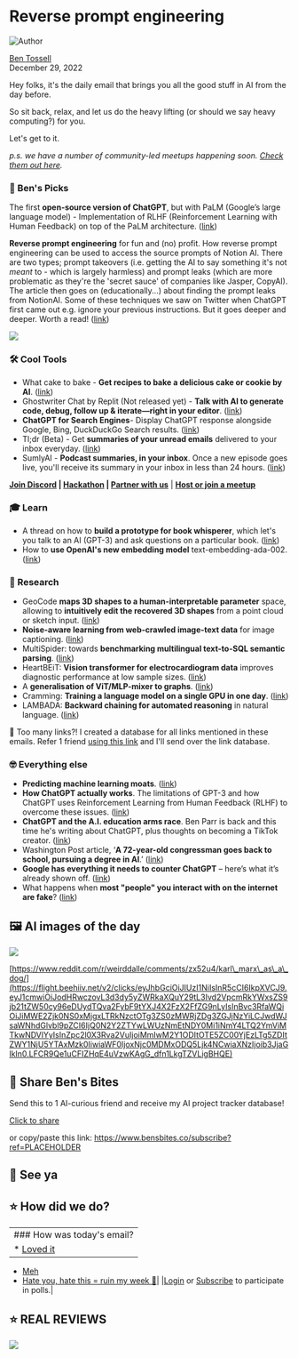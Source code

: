 # Reverse prompt engineering

![Author](https://media.beehiiv.com/cdn-cgi/image/format=auto,onerror=redirect/uploads/user/profile_picture/fc858b4d-39e3-4be1-abf4-2b55504e21a2/thumb_uJ4UYake_400x400.jpg)

[Ben Tossell](https://www.twitter.com/bentossell)  
December 29, 2022

Hey folks, it's the daily email that brings you all the good stuff in AI from the day before.

So sit back, relax, and let us do the heavy lifting (or should we say heavy computing?) for you.

Let's get to it.

*p.s. we have a number of community-led meetups happening soon. [Check them out here](https://flight.beehiiv.net/v2/clicks/eyJhbGciOiJIUzI1NiIsInR5cCI6IkpXVCJ9.eyJ1cmwiOiJodHRwczovL21lZXR1cHMuYmVuc2JpdGVzLmNvLyIsInBvc3RfaWQiOiJiMWE2Zjk0NS0xMjgxLTRkNzctOTg3ZS0zMWRjZDg3ZGJjNzYiLCJwdWJsaWNhdGlvbl9pZCI6IjQ0N2Y2ZTYwLWUzNmEtNDY0Mi1iNmY4LTQ2YmViMTkwNDVlYyIsInZpc2l0X3Rva2VuIjoiMmIwM2Y1ODItOTE5ZC00YjEzLTg5ZDItZWY1NjU5YTAxMzk0IiwiaWF0IjoxNjc0MDMxODQ5Ljk4MywiaXNzIjoib3JjaGlkIn0.LTd-4TMNTrVAn1zUvF0dBmN9x39BSXJUhiR7Z_zvDho).*

### **🤌 Ben's Picks**

The first **open-source version of ChatGPT**, but with PaLM (Google’s large language model) - Implementation of RLHF (Reinforcement Learning with Human Feedback) on top of the PaLM architecture. ([<u>link</u>](https://flight.beehiiv.net/v2/clicks/eyJhbGciOiJIUzI1NiIsInR5cCI6IkpXVCJ9.eyJ1cmwiOiJodHRwczovL2dpdGh1Yi5jb20vbHVjaWRyYWlucy9QYUxNLXJsaGYtcHl0b3JjaCIsInBvc3RfaWQiOiJiMWE2Zjk0NS0xMjgxLTRkNzctOTg3ZS0zMWRjZDg3ZGJjNzYiLCJwdWJsaWNhdGlvbl9pZCI6IjQ0N2Y2ZTYwLWUzNmEtNDY0Mi1iNmY4LTQ2YmViMTkwNDVlYyIsInZpc2l0X3Rva2VuIjoiMmIwM2Y1ODItOTE5ZC00YjEzLTg5ZDItZWY1NjU5YTAxMzk0IiwiaWF0IjoxNjc0MDMxODQ5Ljk4MywiaXNzIjoib3JjaGlkIn0.P_hZkxOIAGkGpsH8egRHOaTHQeRsn6OlJL2g47Z6c7Y))

**Reverse prompt engineering** for fun and (no) profit. How reverse prompt engineering can be used to access the source prompts of Notion AI. There are two types; prompt takeovers (i.e. getting the AI to say something it's not *meant* to - which is largely harmless) and prompt leaks (which are more problematic as they're the 'secret sauce' of companies like Jasper, CopyAI). The article then goes on (educationally...) about finding the prompt leaks from NotionAI. Some of these techniques we saw on Twitter when ChatGPT first came out e.g. ignore your previous instructions. But it goes deeper and deeper. Worth a read! ([<u>link</u>](https://flight.beehiiv.net/v2/clicks/eyJhbGciOiJIUzI1NiIsInR5cCI6IkpXVCJ9.eyJ1cmwiOiJodHRwczovL2xzcGFjZS5zd3l4LmlvL3AvcmV2ZXJzZS1wcm9tcHQtZW5nIiwicG9zdF9pZCI6ImIxYTZmOTQ1LTEyODEtNGQ3Ny05ODdlLTMxZGNkODdkYmM3NiIsInB1YmxpY2F0aW9uX2lkIjoiNDQ3ZjZlNjAtZTM2YS00NjQyLWI2ZjgtNDZiZWIxOTA0NWVjIiwidmlzaXRfdG9rZW4iOiIyYjAzZjU4Mi05MTlkLTRiMTMtODlkMi1lZjU2NTlhMDEzOTQiLCJpYXQiOjE2NzQwMzE4NDkuOTgzLCJpc3MiOiJvcmNoaWQifQ.1gHsM8tgCaMbojo9wbyBJYACLA8kRc2uW6xrjOrMCHw))

![](https://media.beehiiv.com/cdn-cgi/image/format=auto,onerror=redirect/uploads/asset/file/8d125bbd-4410-4230-bdd8-ede22c98c278/9eabb2b3-e94a-456a-a9a0-3db8bf2924d8_728x410.png)

### **🛠️ Cool Tools**

* What cake to bake - **Get recipes to bake a delicious cake or cookie by AI**. ([<u>link</u>](https://flight.beehiiv.net/v2/clicks/eyJhbGciOiJIUzI1NiIsInR5cCI6IkpXVCJ9.eyJ1cmwiOiJodHRwczovL3d3dy53aGF0Y2FrZXRvYmFrZS5jb20vIiwicG9zdF9pZCI6ImIxYTZmOTQ1LTEyODEtNGQ3Ny05ODdlLTMxZGNkODdkYmM3NiIsInB1YmxpY2F0aW9uX2lkIjoiNDQ3ZjZlNjAtZTM2YS00NjQyLWI2ZjgtNDZiZWIxOTA0NWVjIiwidmlzaXRfdG9rZW4iOiIyYjAzZjU4Mi05MTlkLTRiMTMtODlkMi1lZjU2NTlhMDEzOTQiLCJpYXQiOjE2NzQwMzE4NDkuOTgzLCJpc3MiOiJvcmNoaWQifQ.dzSyXjV4SNv711kcVClml5TeAmWm6r0HoGCkHaGCNro))
* Ghostwriter Chat by Replit (Not released yet) - **Talk with AI to generate code, debug, follow up & iterate—right in your editor**. ([<u>link</u>](https://flight.beehiiv.net/v2/clicks/eyJhbGciOiJIUzI1NiIsInR5cCI6IkpXVCJ9.eyJ1cmwiOiJodHRwczovL3R3aXR0ZXIuY29tL2FtYXNhZC9zdGF0dXMvMTYwNjEzOTgyMjgzNzMzODExMj9zPTEyJnQ9aTJvbHVpZkRXSUJydmt2cEU1U2JIdyIsInBvc3RfaWQiOiJiMWE2Zjk0NS0xMjgxLTRkNzctOTg3ZS0zMWRjZDg3ZGJjNzYiLCJwdWJsaWNhdGlvbl9pZCI6IjQ0N2Y2ZTYwLWUzNmEtNDY0Mi1iNmY4LTQ2YmViMTkwNDVlYyIsInZpc2l0X3Rva2VuIjoiMmIwM2Y1ODItOTE5ZC00YjEzLTg5ZDItZWY1NjU5YTAxMzk0IiwiaWF0IjoxNjc0MDMxODQ5Ljk4MywiaXNzIjoib3JjaGlkIn0.pazV2F0IdBOvP0XSE9gq3zPaLViTWFuUfJJbHsF_aP8))
* **ChatGPT for Search Engines**\- Display ChatGPT response alongside Google, Bing, DuckDuckGo Search results. ([<u>link</u>](https://flight.beehiiv.net/v2/clicks/eyJhbGciOiJIUzI1NiIsInR5cCI6IkpXVCJ9.eyJ1cmwiOiJodHRwczovL2Nocm9tZS5nb29nbGUuY29tL3dlYnN0b3JlL2RldGFpbC9jaGF0Z3B0LWZvci1zZWFyY2gtZW5naW5lL2ZlZW9uaGVlbW9kcGtkY2thbGpjam9nZG5jcGlpYmFuIiwicG9zdF9pZCI6ImIxYTZmOTQ1LTEyODEtNGQ3Ny05ODdlLTMxZGNkODdkYmM3NiIsInB1YmxpY2F0aW9uX2lkIjoiNDQ3ZjZlNjAtZTM2YS00NjQyLWI2ZjgtNDZiZWIxOTA0NWVjIiwidmlzaXRfdG9rZW4iOiIyYjAzZjU4Mi05MTlkLTRiMTMtODlkMi1lZjU2NTlhMDEzOTQiLCJpYXQiOjE2NzQwMzE4NDkuOTgzLCJpc3MiOiJvcmNoaWQifQ.mazcBGpLTf2vHPkdsJJPwu4SYvh9WxM-Od_IN72eRZw))
* Tl;dr (Beta) - Get **summaries of your unread emails** delivered to your inbox everyday. ([<u>link</u>](https://flight.beehiiv.net/v2/clicks/eyJhbGciOiJIUzI1NiIsInR5cCI6IkpXVCJ9.eyJ1cmwiOiJodHRwczovL2FwcC50bGRybWFpbC5jby8iLCJwb3N0X2lkIjoiYjFhNmY5NDUtMTI4MS00ZDc3LTk4N2UtMzFkY2Q4N2RiYzc2IiwicHVibGljYXRpb25faWQiOiI0NDdmNmU2MC1lMzZhLTQ2NDItYjZmOC00NmJlYjE5MDQ1ZWMiLCJ2aXNpdF90b2tlbiI6IjJiMDNmNTgyLTkxOWQtNGIxMy04OWQyLWVmNTY1OWEwMTM5NCIsImlhdCI6MTY3NDAzMTg0OS45ODMsImlzcyI6Im9yY2hpZCJ9.iq6hdE3l0pNmaDRKT-qnmAh9G89odaOdD0ZUbPle5Kg))
* SumlyAI - **Podcast summaries, in your inbox**. Once a new episode goes live, you'll receive its summary in your inbox in less than 24 hours. ([link](https://flight.beehiiv.net/v2/clicks/eyJhbGciOiJIUzI1NiIsInR5cCI6IkpXVCJ9.eyJ1cmwiOiJodHRwczovL3d3dy5zdW1seS5haS8iLCJwb3N0X2lkIjoiYjFhNmY5NDUtMTI4MS00ZDc3LTk4N2UtMzFkY2Q4N2RiYzc2IiwicHVibGljYXRpb25faWQiOiI0NDdmNmU2MC1lMzZhLTQ2NDItYjZmOC00NmJlYjE5MDQ1ZWMiLCJ2aXNpdF90b2tlbiI6IjJiMDNmNTgyLTkxOWQtNGIxMy04OWQyLWVmNTY1OWEwMTM5NCIsImlhdCI6MTY3NDAzMTg0OS45ODMsImlzcyI6Im9yY2hpZCJ9.qkF15I8mROkcry9ODVoirnDukCO2pYNysjnGmUacKwk))

**[Join Discord](https://flight.beehiiv.net/v2/clicks/eyJhbGciOiJIUzI1NiIsInR5cCI6IkpXVCJ9.eyJ1cmwiOiJodHRwczovL2Rpc2NvcmQuZ2cvcWQ5Mk5LakRkRSIsInBvc3RfaWQiOiJiMWE2Zjk0NS0xMjgxLTRkNzctOTg3ZS0zMWRjZDg3ZGJjNzYiLCJwdWJsaWNhdGlvbl9pZCI6IjQ0N2Y2ZTYwLWUzNmEtNDY0Mi1iNmY4LTQ2YmViMTkwNDVlYyIsInZpc2l0X3Rva2VuIjoiMmIwM2Y1ODItOTE5ZC00YjEzLTg5ZDItZWY1NjU5YTAxMzk0IiwiaWF0IjoxNjc0MDMxODQ5Ljk4NCwiaXNzIjoib3JjaGlkIn0.MM4QdR-NtI4HQTBWoZY0QjfVRPhi2S27FhjCk-Ud2m0) | [Hackathon](https://flight.beehiiv.net/v2/clicks/eyJhbGciOiJIUzI1NiIsInR5cCI6IkpXVCJ9.eyJ1cmwiOiJodHRwczovL3ZhbmlsbGEtcGVhY2gtNDg0Lm5vdGlvbi5zaXRlL0Jlbi1zLUJpdGVzLUFJLUhhY2thdGhvbi0yN2stMzI0YjNlOGIzZDQ3NGExMmEyZTgyOGI3YWM0NWY5ZjkiLCJwb3N0X2lkIjoiYjFhNmY5NDUtMTI4MS00ZDc3LTk4N2UtMzFkY2Q4N2RiYzc2IiwicHVibGljYXRpb25faWQiOiI0NDdmNmU2MC1lMzZhLTQ2NDItYjZmOC00NmJlYjE5MDQ1ZWMiLCJ2aXNpdF90b2tlbiI6IjJiMDNmNTgyLTkxOWQtNGIxMy04OWQyLWVmNTY1OWEwMTM5NCIsImlhdCI6MTY3NDAzMTg0OS45ODQsImlzcyI6Im9yY2hpZCJ9.grleehLcbPb86mT0lwjuf6qHjZDjN5Uo0WRAaQDQEr8) | [Partner with us](https://flight.beehiiv.net/v2/clicks/eyJhbGciOiJIUzI1NiIsInR5cCI6IkpXVCJ9.eyJ1cmwiOiJodHRwczovL3Nwb25zb3IuYmVuc2JpdGVzLmNvLyIsInBvc3RfaWQiOiJiMWE2Zjk0NS0xMjgxLTRkNzctOTg3ZS0zMWRjZDg3ZGJjNzYiLCJwdWJsaWNhdGlvbl9pZCI6IjQ0N2Y2ZTYwLWUzNmEtNDY0Mi1iNmY4LTQ2YmViMTkwNDVlYyIsInZpc2l0X3Rva2VuIjoiMmIwM2Y1ODItOTE5ZC00YjEzLTg5ZDItZWY1NjU5YTAxMzk0IiwiaWF0IjoxNjc0MDMxODQ5Ljk4NCwiaXNzIjoib3JjaGlkIn0.gpdsIe_2PSSyBlCv9dnwrkbICU7MrGwqZAfmmknn0Bg)** | [**Host or join a meetup**](https://flight.beehiiv.net/v2/clicks/eyJhbGciOiJIUzI1NiIsInR5cCI6IkpXVCJ9.eyJ1cmwiOiJodHRwczovL21lZXR1cHMuYmVuc2JpdGVzLmNvLyIsInBvc3RfaWQiOiJiMWE2Zjk0NS0xMjgxLTRkNzctOTg3ZS0zMWRjZDg3ZGJjNzYiLCJwdWJsaWNhdGlvbl9pZCI6IjQ0N2Y2ZTYwLWUzNmEtNDY0Mi1iNmY4LTQ2YmViMTkwNDVlYyIsInZpc2l0X3Rva2VuIjoiMmIwM2Y1ODItOTE5ZC00YjEzLTg5ZDItZWY1NjU5YTAxMzk0IiwiaWF0IjoxNjc0MDMxODQ5Ljk4NCwiaXNzIjoib3JjaGlkIn0.igewcb3ubUPgE7C-bWhPtHVqIbVQxHJLhWe2pzasX5w)

### **🎓 Learn**

* A thread on how to **build a prototype for book whisperer**, which let's you talk to an AI (GPT-3) and ask questions on a particular book. ([<u>link</u>](https://flight.beehiiv.net/v2/clicks/eyJhbGciOiJIUzI1NiIsInR5cCI6IkpXVCJ9.eyJ1cmwiOiJodHRwczovL3R3aXR0ZXIuY29tL2FiYWNhai9zdGF0dXMvMTYwODE2Mzk0MDcyNjM1ODAyND9zPTEyJnQ9NFV4b0xQaXJoM1dodU4tUFlmTV9QUSIsInBvc3RfaWQiOiJiMWE2Zjk0NS0xMjgxLTRkNzctOTg3ZS0zMWRjZDg3ZGJjNzYiLCJwdWJsaWNhdGlvbl9pZCI6IjQ0N2Y2ZTYwLWUzNmEtNDY0Mi1iNmY4LTQ2YmViMTkwNDVlYyIsInZpc2l0X3Rva2VuIjoiMmIwM2Y1ODItOTE5ZC00YjEzLTg5ZDItZWY1NjU5YTAxMzk0IiwiaWF0IjoxNjc0MDMxODQ5Ljk4NCwiaXNzIjoib3JjaGlkIn0.hab61GFq3M0b3nnw8h_GogIhonnrSio3cMBVWuD7uw4))
* How to **use OpenAI's new embedding model** text-embedding-ada-002. ([<u>link</u>](https://flight.beehiiv.net/v2/clicks/eyJhbGciOiJIUzI1NiIsInR5cCI6IkpXVCJ9.eyJ1cmwiOiJodHRwczovL3d3dy55b3V0dWJlLmNvbS93YXRjaD92PW9jeHE4NG9jWWkwJnQ9MXMiLCJwb3N0X2lkIjoiYjFhNmY5NDUtMTI4MS00ZDc3LTk4N2UtMzFkY2Q4N2RiYzc2IiwicHVibGljYXRpb25faWQiOiI0NDdmNmU2MC1lMzZhLTQ2NDItYjZmOC00NmJlYjE5MDQ1ZWMiLCJ2aXNpdF90b2tlbiI6IjJiMDNmNTgyLTkxOWQtNGIxMy04OWQyLWVmNTY1OWEwMTM5NCIsImlhdCI6MTY3NDAzMTg0OS45ODQsImlzcyI6Im9yY2hpZCJ9.PPrat-oMfnUKaMJDRDJnV-ZzjAoYwsOycxcCq4PZBqM))

### **🔬 Research**

* GeoCode **maps 3D shapes to a human-interpretable parameter** space, allowing to **intuitively edit the recovered 3D shapes** from a point cloud or sketch input. ([<u>link</u>](https://flight.beehiiv.net/v2/clicks/eyJhbGciOiJIUzI1NiIsInR5cCI6IkpXVCJ9.eyJ1cmwiOiJodHRwczovL3RocmVlZGxlLmdpdGh1Yi5pby9HZW9Db2RlLyIsInBvc3RfaWQiOiJiMWE2Zjk0NS0xMjgxLTRkNzctOTg3ZS0zMWRjZDg3ZGJjNzYiLCJwdWJsaWNhdGlvbl9pZCI6IjQ0N2Y2ZTYwLWUzNmEtNDY0Mi1iNmY4LTQ2YmViMTkwNDVlYyIsInZpc2l0X3Rva2VuIjoiMmIwM2Y1ODItOTE5ZC00YjEzLTg5ZDItZWY1NjU5YTAxMzk0IiwiaWF0IjoxNjc0MDMxODQ5Ljk4NCwiaXNzIjoib3JjaGlkIn0.tWbhcatNSvMRxPjhxPygL88yNYO2_42RZlNLMUKL-Ak))
* **Noise-aware learning from web-crawled image-text data** for image captioning. ([<u>link</u>](https://flight.beehiiv.net/v2/clicks/eyJhbGciOiJIUzI1NiIsInR5cCI6IkpXVCJ9.eyJ1cmwiOiJodHRwczovL2FyeGl2Lm9yZy9hYnMvMjIxMi4xMzU2MyIsInBvc3RfaWQiOiJiMWE2Zjk0NS0xMjgxLTRkNzctOTg3ZS0zMWRjZDg3ZGJjNzYiLCJwdWJsaWNhdGlvbl9pZCI6IjQ0N2Y2ZTYwLWUzNmEtNDY0Mi1iNmY4LTQ2YmViMTkwNDVlYyIsInZpc2l0X3Rva2VuIjoiMmIwM2Y1ODItOTE5ZC00YjEzLTg5ZDItZWY1NjU5YTAxMzk0IiwiaWF0IjoxNjc0MDMxODQ5Ljk4NCwiaXNzIjoib3JjaGlkIn0.Wk0lbbxxK_bQXotfNa4iG3H2KsNHmSS9tzbi0v_gLpw))
* MultiSpider: towards **benchmarking multilingual text-to-SQL semantic parsing**. ([<u>link</u>](https://flight.beehiiv.net/v2/clicks/eyJhbGciOiJIUzI1NiIsInR5cCI6IkpXVCJ9.eyJ1cmwiOiJodHRwczovL2FyeGl2Lm9yZy9hYnMvMjIxMi4xMzQ5MiIsInBvc3RfaWQiOiJiMWE2Zjk0NS0xMjgxLTRkNzctOTg3ZS0zMWRjZDg3ZGJjNzYiLCJwdWJsaWNhdGlvbl9pZCI6IjQ0N2Y2ZTYwLWUzNmEtNDY0Mi1iNmY4LTQ2YmViMTkwNDVlYyIsInZpc2l0X3Rva2VuIjoiMmIwM2Y1ODItOTE5ZC00YjEzLTg5ZDItZWY1NjU5YTAxMzk0IiwiaWF0IjoxNjc0MDMxODQ5Ljk4NCwiaXNzIjoib3JjaGlkIn0.0HFmM-xkugDRlEhuGuJUnShVCUh5ZzS6y-ZIiytl28s))
* HeartBEiT: **Vision transformer for electrocardiogram data** improves diagnostic performance at low sample sizes. ([<u>link</u>](https://flight.beehiiv.net/v2/clicks/eyJhbGciOiJIUzI1NiIsInR5cCI6IkpXVCJ9.eyJ1cmwiOiJodHRwczovL2FyeGl2Lm9yZy9hYnMvMjIxMi4xNDA0MCIsInBvc3RfaWQiOiJiMWE2Zjk0NS0xMjgxLTRkNzctOTg3ZS0zMWRjZDg3ZGJjNzYiLCJwdWJsaWNhdGlvbl9pZCI6IjQ0N2Y2ZTYwLWUzNmEtNDY0Mi1iNmY4LTQ2YmViMTkwNDVlYyIsInZpc2l0X3Rva2VuIjoiMmIwM2Y1ODItOTE5ZC00YjEzLTg5ZDItZWY1NjU5YTAxMzk0IiwiaWF0IjoxNjc0MDMxODQ5Ljk4NCwiaXNzIjoib3JjaGlkIn0.O4czpZ9j3kxnpuKIQgzs02Zg3mfIuFr4SxPN--LFcgk))
* A **generalisation of ViT/MLP-mixer to graphs**. ([<u>link</u>](https://flight.beehiiv.net/v2/clicks/eyJhbGciOiJIUzI1NiIsInR5cCI6IkpXVCJ9.eyJ1cmwiOiJodHRwczovL2FyeGl2Lm9yZy9hYnMvMjIxMi4xMzM1MCIsInBvc3RfaWQiOiJiMWE2Zjk0NS0xMjgxLTRkNzctOTg3ZS0zMWRjZDg3ZGJjNzYiLCJwdWJsaWNhdGlvbl9pZCI6IjQ0N2Y2ZTYwLWUzNmEtNDY0Mi1iNmY4LTQ2YmViMTkwNDVlYyIsInZpc2l0X3Rva2VuIjoiMmIwM2Y1ODItOTE5ZC00YjEzLTg5ZDItZWY1NjU5YTAxMzk0IiwiaWF0IjoxNjc0MDMxODQ5Ljk4NCwiaXNzIjoib3JjaGlkIn0.zUuKFdYdplTrTfWxP6g5PbHDViz3kMgHPy81mjgUH_g))
* Cramming: **Training a language model on a single GPU in one day**. ([<u>link</u>](https://flight.beehiiv.net/v2/clicks/eyJhbGciOiJIUzI1NiIsInR5cCI6IkpXVCJ9.eyJ1cmwiOiJodHRwczovL2FyeGl2Lm9yZy9hYnMvMjIxMi4xNDAzNCIsInBvc3RfaWQiOiJiMWE2Zjk0NS0xMjgxLTRkNzctOTg3ZS0zMWRjZDg3ZGJjNzYiLCJwdWJsaWNhdGlvbl9pZCI6IjQ0N2Y2ZTYwLWUzNmEtNDY0Mi1iNmY4LTQ2YmViMTkwNDVlYyIsInZpc2l0X3Rva2VuIjoiMmIwM2Y1ODItOTE5ZC00YjEzLTg5ZDItZWY1NjU5YTAxMzk0IiwiaWF0IjoxNjc0MDMxODQ5Ljk4NCwiaXNzIjoib3JjaGlkIn0.CZaIxjf-OOWTyFeHcEMPg1khPSWCVFzqRAqh_TR73sU))
* LAMBADA: **Backward chaining for automated reasoning** in natural language. ([<u>link</u>](https://flight.beehiiv.net/v2/clicks/eyJhbGciOiJIUzI1NiIsInR5cCI6IkpXVCJ9.eyJ1cmwiOiJodHRwczovL2FyeGl2Lm9yZy9hYnMvMjIxMi4xMzg5NCIsInBvc3RfaWQiOiJiMWE2Zjk0NS0xMjgxLTRkNzctOTg3ZS0zMWRjZDg3ZGJjNzYiLCJwdWJsaWNhdGlvbl9pZCI6IjQ0N2Y2ZTYwLWUzNmEtNDY0Mi1iNmY4LTQ2YmViMTkwNDVlYyIsInZpc2l0X3Rva2VuIjoiMmIwM2Y1ODItOTE5ZC00YjEzLTg5ZDItZWY1NjU5YTAxMzk0IiwiaWF0IjoxNjc0MDMxODQ5Ljk4NCwiaXNzIjoib3JjaGlkIn0.TRSm_DOIC5JHo55tJWJuTbAdrbLc-D7Ia9wGk7w7Q5s))

👋 Too many links?! I created a database for all links mentioned in these emails. Refer 1 friend [using this link](https://flight.beehiiv.net/v2/clicks/eyJhbGciOiJIUzI1NiIsInR5cCI6IkpXVCJ9.eyJ1cmwiOiJodHRwczovL3d3dy5iZW5zYml0ZXMuY28vc3Vic2NyaWJlP3JlZj1QTEFDRUhPTERFUiIsInBvc3RfaWQiOiJiMWE2Zjk0NS0xMjgxLTRkNzctOTg3ZS0zMWRjZDg3ZGJjNzYiLCJwdWJsaWNhdGlvbl9pZCI6IjQ0N2Y2ZTYwLWUzNmEtNDY0Mi1iNmY4LTQ2YmViMTkwNDVlYyIsInZpc2l0X3Rva2VuIjoiMmIwM2Y1ODItOTE5ZC00YjEzLTg5ZDItZWY1NjU5YTAxMzk0IiwiaWF0IjoxNjc0MDMxODQ5Ljk4NCwiaXNzIjoib3JjaGlkIn0.Yp6OE-AIWDoqNNXwuE_0CdCGyM3Oa0nX21uZSgUXIWk) and I'll send over the link database.

### **🤓 Everything else**

* **Predicting machine learning moats**. ([<u>link</u>](https://flight.beehiiv.net/v2/clicks/eyJhbGciOiJIUzI1NiIsInR5cCI6IkpXVCJ9.eyJ1cmwiOiJodHRwczovL3JvYm90aWMuc3Vic3RhY2suY29tL3AvbWwtbW9hdHMiLCJwb3N0X2lkIjoiYjFhNmY5NDUtMTI4MS00ZDc3LTk4N2UtMzFkY2Q4N2RiYzc2IiwicHVibGljYXRpb25faWQiOiI0NDdmNmU2MC1lMzZhLTQ2NDItYjZmOC00NmJlYjE5MDQ1ZWMiLCJ2aXNpdF90b2tlbiI6IjJiMDNmNTgyLTkxOWQtNGIxMy04OWQyLWVmNTY1OWEwMTM5NCIsImlhdCI6MTY3NDAzMTg0OS45ODQsImlzcyI6Im9yY2hpZCJ9.Rje-Qidvh74_wGiS72o4Tk_pecR257mT8zfCJJrifyc))
* **How ChatGPT actually works**. The limitations of GPT-3 and how ChatGPT uses Reinforcement Learning from Human Feedback (RLHF) to overcome these issues. ([<u>link</u>](https://flight.beehiiv.net/v2/clicks/eyJhbGciOiJIUzI1NiIsInR5cCI6IkpXVCJ9.eyJ1cmwiOiJodHRwczovL3d3dy5hc3NlbWJseWFpLmNvbS9ibG9nL2hvdy1jaGF0Z3B0LWFjdHVhbGx5LXdvcmtzLyIsInBvc3RfaWQiOiJiMWE2Zjk0NS0xMjgxLTRkNzctOTg3ZS0zMWRjZDg3ZGJjNzYiLCJwdWJsaWNhdGlvbl9pZCI6IjQ0N2Y2ZTYwLWUzNmEtNDY0Mi1iNmY4LTQ2YmViMTkwNDVlYyIsInZpc2l0X3Rva2VuIjoiMmIwM2Y1ODItOTE5ZC00YjEzLTg5ZDItZWY1NjU5YTAxMzk0IiwiaWF0IjoxNjc0MDMxODQ5Ljk4NCwiaXNzIjoib3JjaGlkIn0.lRngGSY7L0dPmoljmWS0Qc1dhwFaT5lkH29Qanah-3M))
* **ChatGPT and the A.I. education arms race**. Ben Parr is back and this time he's writing about ChatGPT, plus thoughts on becoming a TikTok creator. ([<u>link</u>](https://flight.beehiiv.net/v2/clicks/eyJhbGciOiJIUzI1NiIsInR5cCI6IkpXVCJ9.eyJ1cmwiOiJodHRwczovL2JlbnBhcnIuc3Vic3RhY2suY29tL3AvY2hhdGdwdC1hbmQtdGhlLWFpLWVkdWNhdGlvbi1hcm1zIiwicG9zdF9pZCI6ImIxYTZmOTQ1LTEyODEtNGQ3Ny05ODdlLTMxZGNkODdkYmM3NiIsInB1YmxpY2F0aW9uX2lkIjoiNDQ3ZjZlNjAtZTM2YS00NjQyLWI2ZjgtNDZiZWIxOTA0NWVjIiwidmlzaXRfdG9rZW4iOiIyYjAzZjU4Mi05MTlkLTRiMTMtODlkMi1lZjU2NTlhMDEzOTQiLCJpYXQiOjE2NzQwMzE4NDkuOTg0LCJpc3MiOiJvcmNoaWQifQ.SOFVbSd0_WHnzuepw4Jm0tSvSIxEX3Ly1szQUe5wPwQ))
* Washington Post article, ‘**A 72-year-old congressman goes back to school, pursuing a degree in AI**.’ ([<u>link</u>](https://flight.beehiiv.net/v2/clicks/eyJhbGciOiJIUzI1NiIsInR5cCI6IkpXVCJ9.eyJ1cmwiOiJodHRwczovL3d3dy53YXNoaW5ndG9ucG9zdC5jb20vZGMtbWQtdmEvMjAyMi8xMi8yOC9iZXllci1zdHVkZW50LWFydGlmaWNpYWwtaW50ZWxsaWdlbmNlLWRlZ3JlZS8iLCJwb3N0X2lkIjoiYjFhNmY5NDUtMTI4MS00ZDc3LTk4N2UtMzFkY2Q4N2RiYzc2IiwicHVibGljYXRpb25faWQiOiI0NDdmNmU2MC1lMzZhLTQ2NDItYjZmOC00NmJlYjE5MDQ1ZWMiLCJ2aXNpdF90b2tlbiI6IjJiMDNmNTgyLTkxOWQtNGIxMy04OWQyLWVmNTY1OWEwMTM5NCIsImlhdCI6MTY3NDAzMTg0OS45ODQsImlzcyI6Im9yY2hpZCJ9.kqYAe_CQecHsdDPLzi_psYrIAkn8aTgpyG2syhpcaLc))
* **Google has everything it needs to counter ChatGPT** – here’s what it’s already shown off. ([<u>link</u>](https://flight.beehiiv.net/v2/clicks/eyJhbGciOiJIUzI1NiIsInR5cCI6IkpXVCJ9.eyJ1cmwiOiJodHRwczovLzl0bzVnb29nbGUuY29tLzIwMjIvMTIvMjMvZ29vZ2xlLWFpLWNoYXRncHQvIiwicG9zdF9pZCI6ImIxYTZmOTQ1LTEyODEtNGQ3Ny05ODdlLTMxZGNkODdkYmM3NiIsInB1YmxpY2F0aW9uX2lkIjoiNDQ3ZjZlNjAtZTM2YS00NjQyLWI2ZjgtNDZiZWIxOTA0NWVjIiwidmlzaXRfdG9rZW4iOiIyYjAzZjU4Mi05MTlkLTRiMTMtODlkMi1lZjU2NTlhMDEzOTQiLCJpYXQiOjE2NzQwMzE4NDkuOTg0LCJpc3MiOiJvcmNoaWQifQ.iUXCCWRweW7BxwACAD54xxGLD7CFH0HoLcZsNOVnKhE))
* What happens when **most "people" you interact with on the internet are fake**? ([<u>link</u>](https://flight.beehiiv.net/v2/clicks/eyJhbGciOiJIUzI1NiIsInR5cCI6IkpXVCJ9.eyJ1cmwiOiJodHRwczovL3d3dy5mb3J0cmVzc29mZG9vcnMuY29tL2FpLW1hcmtldHMtZm9yLWxlbW9ucy1hbmQtdGhlLWdyZWF0LWxvZ2dpbmctb2ZmLyIsInBvc3RfaWQiOiJiMWE2Zjk0NS0xMjgxLTRkNzctOTg3ZS0zMWRjZDg3ZGJjNzYiLCJwdWJsaWNhdGlvbl9pZCI6IjQ0N2Y2ZTYwLWUzNmEtNDY0Mi1iNmY4LTQ2YmViMTkwNDVlYyIsInZpc2l0X3Rva2VuIjoiMmIwM2Y1ODItOTE5ZC00YjEzLTg5ZDItZWY1NjU5YTAxMzk0IiwiaWF0IjoxNjc0MDMxODQ5Ljk4NCwiaXNzIjoib3JjaGlkIn0.rzBfk7jrcPH3uI11UFluUAGIIgWFP9XDoHNrAaoFOO8))

## **🖼 AI images of the day**

![](https://media.beehiiv.com/cdn-cgi/image/format=auto,onerror=redirect/uploads/asset/file/3999ae2a-2d43-4290-9119-4550ab469fe4/rj5ct0tdcn8a1.png)

[https://www.reddit.com/r/weirddalle/comments/zx52u4/karl\_marx\_as\_a\_dog/](https://flight.beehiiv.net/v2/clicks/eyJhbGciOiJIUzI1NiIsInR5cCI6IkpXVCJ9.eyJ1cmwiOiJodHRwczovL3d3dy5yZWRkaXQuY29tL3Ivd2VpcmRkYWxsZS9jb21tZW50cy96eDUydTQva2FybF9tYXJ4X2FzX2FfZG9nLyIsInBvc3RfaWQiOiJiMWE2Zjk0NS0xMjgxLTRkNzctOTg3ZS0zMWRjZDg3ZGJjNzYiLCJwdWJsaWNhdGlvbl9pZCI6IjQ0N2Y2ZTYwLWUzNmEtNDY0Mi1iNmY4LTQ2YmViMTkwNDVlYyIsInZpc2l0X3Rva2VuIjoiMmIwM2Y1ODItOTE5ZC00YjEzLTg5ZDItZWY1NjU5YTAxMzk0IiwiaWF0IjoxNjc0MDMxODQ5Ljk4NCwiaXNzIjoib3JjaGlkIn0.LFCR9Qe1uCFIZHqE4uVzwKAgG_dfn1LkgTZVLigBHQE)

## **🤗 Share Ben's Bites**

Send this to 1 AI-curious friend and receive my AI project tracker database!

[Click to share](https://flight.beehiiv.net/v2/clicks/eyJhbGciOiJIUzI1NiIsInR5cCI6IkpXVCJ9.eyJ1cmwiOiJodHRwczovL3d3dy5iZW5zYml0ZXMuY28vc3Vic2NyaWJlP3JlZj1QTEFDRUhPTERFUiIsInBvc3RfaWQiOiJiMWE2Zjk0NS0xMjgxLTRkNzctOTg3ZS0zMWRjZDg3ZGJjNzYiLCJwdWJsaWNhdGlvbl9pZCI6IjQ0N2Y2ZTYwLWUzNmEtNDY0Mi1iNmY4LTQ2YmViMTkwNDVlYyIsInZpc2l0X3Rva2VuIjoiMmIwM2Y1ODItOTE5ZC00YjEzLTg5ZDItZWY1NjU5YTAxMzk0IiwiaWF0IjoxNjc0MDMxODQ5Ljk4NCwiaXNzIjoib3JjaGlkIn0.Yp6OE-AIWDoqNNXwuE_0CdCGyM3Oa0nX21uZSgUXIWk)

or copy/paste this link: https://www.bensbites.co/subscribe?ref=PLACEHOLDER

## **👋 See ya**

## **⭐️ How did we do?**

||
|:---|
|### How was today's email?|
|* [Loved it](/login)
* [Meh](/login)
* [Hate you, hate this = ruin my week 🥹](/login)|
|[Login](/login) or [Subscribe](https://www.bensbites.co/subscribe) to participate in polls.|

## **⭐️ REAL** REVIEWS

![](https://media.beehiiv.com/cdn-cgi/image/format=auto,onerror=redirect/uploads/asset/file/c8a91ecd-5477-493e-bb9d-9ed8f04bde24/Screenshot_2022-12-13_at_14.55.58.png)